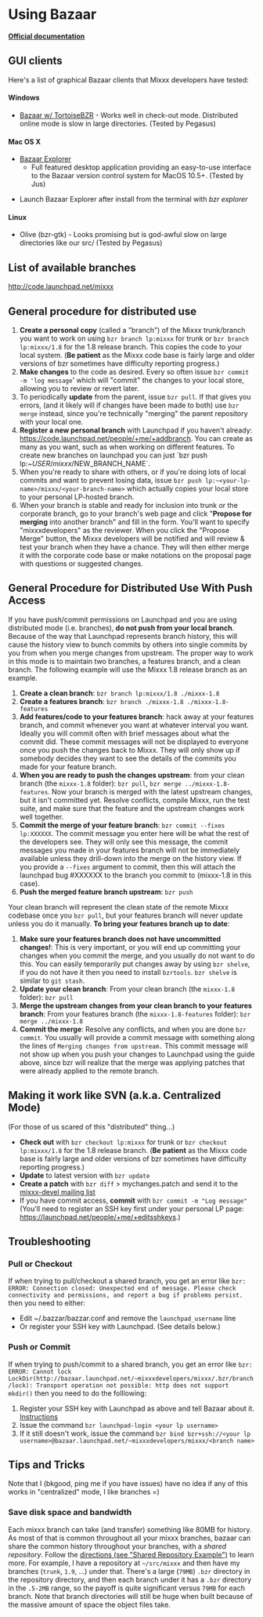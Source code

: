 # Using Bazaar

**[Official documentation](http://bazaar-vcs.org/Workflows)**

## GUI clients

Here's a list of graphical Bazaar clients that Mixxx developers have
tested:

#### Windows

  - [Bazaar w/ TortoiseBZR](http://bazaar-vcs.org/Download) - Works well
    in check-out mode. Distributed online mode is slow in large
    directories. (Tested by Pegasus)

#### Mac OS X

  - [Bazaar Explorer](http://wiki.bazaar.canonical.com/MacOSXDownloads)
    - Full featured desktop application providing an easy-to-use
    interface to the Bazaar version control system for MacOS 10.5+.
    (Tested by Jus)

<!-- end list -->

  - Launch Bazaar Explorer after install from the terminal with *bzr
    explorer*

#### Linux

  - Olive (bzr-gtk) - Looks promising but is god-awful slow on large
    directories like our src/ (Tested by Pegasus)

## List of available branches

<http://code.launchpad.net/mixxx>

## General procedure for distributed use

1.  **Create a personal copy** (called a "branch") of the Mixxx
    trunk/branch you want to work on using `bzr branch lp:mixxx` for
    trunk or `bzr branch lp:mixxx/1.8` for the 1.8 release branch. This
    copies the code to your local system. (**Be patient** as the Mixxx
    code base is fairly large and older versions of bzr sometimes have
    difficulty reporting progress.)
2.  **Make changes** to the code as desired. Every so often issue `bzr
    commit -m 'log message`' which will "commit" the changes to your
    local store, allowing you to review or revert later.
3.  To periodically **update** from the parent, issue `bzr pull`. If
    that gives you errors, (and it likely will if changes have been made
    to both) use `bzr merge` instead, since you're technically "merging"
    the parent repository with your local one.
4.  **Register a new personal branch** with Launchpad if you haven't
    already: <https://code.launchpad.net/people/+me/+addbranch>. You can
    create as many as you want, such as when working on different
    features. To create new branches on launchpad you can just \`bzr
    push lp:\~$USER/mixxx/$NEW\_BRANCH\_NAME\`.
5.  When you're ready to share with others, or if you're doing lots of
    local commits and want to prevent losing data, issue `bzr push
    lp:~<your-lp-name>/mixxx/<your-branch-name>` which actually copies
    your local store to your personal LP-hosted branch.
6.  When your branch is stable and ready for inclusion into trunk or the
    corporate branch, go to your branch's web page and click "**Propose
    for merging** into another branch" and fill in the form. You'll want
    to specify "mixxxdevelopers" as the reviewer. When you click the
    "Propose Merge" button, the Mixxx developers will be notified and
    will review & test your branch when they have a chance. They will
    then either merge it with the corporate code base or make notations
    on the proposal page with questions or suggested changes.

## General Procedure for Distributed Use With Push Access

If you have push/commit permissions on Launchpad and you are using
distributed mode (i.e. branches), **do not push from your local
branch**. Because of the way that Launchpad represents branch history,
this will cause the history view to bunch commits by others into single
commits by you from when you merge changes from upstream. The proper way
to work in this mode is to maintain two branches, a features branch, and
a clean branch. The following example will use the Mixxx 1.8 release
branch as an example.

1.  **Create a clean branch**: `bzr branch lp:mixxx/1.8 ./mixxx-1.8`
2.  **Create a features branch**: `bzr branch ./mixxx-1.8
    ./mixxx-1.8-features`
3.  **Add features/code to your features branch**: hack away at your
    features branch, and commit whenever you want at whatever interval
    you want. Ideally you will commit often with brief messages about
    what the commit did. These commit messages will not be displayed to
    everyone once you push the changes back to Mixxx. They will only
    show up if somebody decides they want to see the details of the
    commits you made for your feature branch. 
4.  **When you are ready to push the changes upstream**: from your clean
    branch (the `mixxx-1.8` folder): `bzr pull`, `bzr merge
    ../mixxx-1.8-features`. Now your branch is merged with the latest
    upstream changes, but it isn't committed yet. Resolve conflicts,
    compile Mixxx, run the test suite, and make sure that the feature
    and the upstream changes work well together.
5.  **Commit the merge of your feature branch**: `bzr commit --fixes
    lp:XXXXXX`. The commit message you enter here will be what the rest
    of the developers see. They will only see this message, the commit
    messages you made in your features branch will not be immediately
    available unless they drill-down into the merge on the history view.
    If you provide a `--fixes` argument to commit, then this will attach
    the launchpad bug \#XXXXXX to the branch you commit to (mixxx-1.8 in
    this case). 
6.  **Push the merged feature branch upstream**: `bzr push`

Your clean branch will represent the clean state of the remote Mixxx
codebase once you `bzr pull`, but your features branch will never update
unless you do it manually. **To bring your features branch up to date**:

1.  **Make sure your features branch does not have uncommitted
    changes\!**: This is very important, or you will end up committing
    your changes when you commit the merge, and you usually do not want
    to do this. You can easily temporarily put changes away by using
    `bzr shelve`, if you do not have it then you need to install
    `bzrtools`. `bzr shelve` is similar to `git stash`. 
2.  **Update your clean branch**: From your clean branch (the
    `mixxx-1.8` folder): `bzr pull`
3.  **Merge the upstream changes from your clean branch to your features
    branch**: From your features branch (the `mixxx-1.8-features`
    folder): `bzr merge ../mixxx-1.8`
4.  **Commit the merge**: Resolve any conflicts, and when you are done
    `bzr commit`. You usually will provide a commit message with
    something along the lines of `Merging changes from upstream.` This
    commit message will not show up when you push your changes to
    Launchpad using the guide above, since bzr will realize that the
    merge was applying patches that were already applied to the remote
    branch. 

## Making it work like SVN (a.k.a. Centralized Mode)

(For those of us scared of this "distributed" thing...)

  - **Check out** with `bzr checkout lp:mixxx` for trunk or `bzr
    checkout lp:mixxx/1.8` for the 1.8 release branch. (**Be patient**
    as the Mixxx code base is fairly large and older versions of bzr
    sometimes have difficulty reporting progress.)
  - **Update** to latest version with `bzr update`
  - **Create a patch** with `bzr diff` \> mychanges.patch and send it to
    the [mixxx-devel mailing
    list](https://lists.sourceforge.net/lists/listinfo/mixxx-devel)
  - If you have commit access, **commit** with `bzr commit -m "Log
    message"` (You'll need to register an SSH key first under your
    personal LP page: <https://launchpad.net/people/+me/+editsshkeys>.)

## Troubleshooting

### Pull or Checkout

If when trying to pull/checkout a shared branch, you get an error like
`bzr: ERROR: Connection closed:
Unexpected end of message. Please check connectivity and permissions,
and report a bug if problems persist.` then you need to either:

  - Edit \~/.bazzar/bazzar.conf and remove the `launchpad_username` line
  - Or register your SSH key with Launchpad. (See details below.)

### Push or Commit

If when trying to push/commit to a shared branch, you get an error like
`bzr: ERROR: Cannot lock
LockDir(http://bazaar.launchpad.net/~mixxxdevelopers/mixxx/.bzr/branch/lock):
Transport operation not possible: http does not support mkdir()` then
you need to do the folllowing:

1.  Register your SSH key with Launchpad as above and tell Bazaar about
    it.
    [Instructions](https://help.launchpad.net/Code/UploadingABranch#Pushing%20your%20Bazaar%20branch%20to%20Launchpad)
2.  Issue the command `bzr launchpad-login <your lp username>`
3.  If it still doesn't work, issue the command `bzr bind
    bzr+ssh://<your lp
    username>@bazaar.launchpad.net/~mixxxdevelopers/mixxx/<branch name>`

## Tips and Tricks

Note that I (bkgood, ping me if you have issues) have no idea if any of
this works in "centralized" mode, I like branches =)

### Save disk space and bandwidth

Each mixxx branch can take (and transfer) something like 80MB for
history. As most of that is common throughout all your mixxx branches,
bazaar can share the common history throughout your branches, with a
*shared repository*. Follow the [directions (see "Shared Repository
Example")](http://wiki.bazaar.canonical.com/SharedRepositoryTutorial) to
learn more. For example, I have a repository at `~/src/mixxx` and then
have my branches (`trunk`, `1.9`, ...) under that. There's a large
(`79MB`) `.bzr` directory in the repository directory, and then each
branch under it has a `.bzr` directory in the `.5-2MB` range, so the
payoff is quite significant versus `79MB` for each branch. Note that
branch directories will still be huge when built because of the massive
amount of space the object files take.
